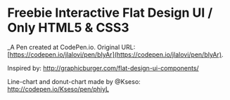# Freebie Interactive Flat Design UI / Only HTML5 & CSS3
 _A Pen created at CodePen.io. Original URL: [https://codepen.io/jlalovi/pen/bIyAr](https://codepen.io/jlalovi/pen/bIyAr).

 Inspired by: 
http://graphicburger.com/flat-design-ui-components/

Line-chart and donut-chart made by @Kseso: http://codepen.io/Kseso/pen/phiyL